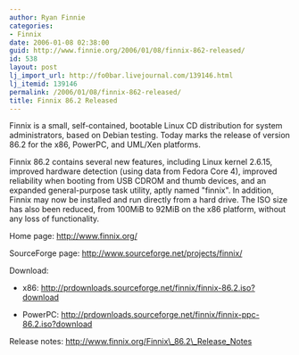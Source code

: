 ```yaml
---
author: Ryan Finnie
categories:
- Finnix
date: 2006-01-08 02:38:00
guid: http://www.finnie.org/2006/01/08/finnix-862-released/
id: 538
layout: post
lj_import_url: http://fo0bar.livejournal.com/139146.html
lj_itemid: 139146
permalink: /2006/01/08/finnix-862-released/
title: Finnix 86.2 Released
---
```

Finnix is a small, self-contained, bootable Linux CD distribution for system administrators, based on Debian testing. Today marks the release of version 86.2 for the x86, PowerPC, and UML/Xen platforms.

Finnix 86.2 contains several new features, including Linux kernel 2.6.15, improved hardware detection (using data from Fedora Core 4), improved reliability when booting from USB CDROM and thumb devices, and an expanded general-purpose task utility, aptly named "finnix". In addition, Finnix may now be installed and run directly from a hard drive. The ISO size has also been reduced, from 100MiB to 92MiB on the x86 platform, without any loss of functionality.

Home page: http://www.finnix.org/
  
SourceForge page: http://www.sourceforge.net/projects/finnix/
  
Download:
  
* x86: http://prdownloads.sourceforge.net/finnix/finnix-86.2.iso?download
  
* PowerPC: http://prdownloads.sourceforge.net/finnix/finnix-ppc-86.2.iso?download
  
Release notes: http://www.finnix.org/Finnix\_86.2\_Release_Notes
